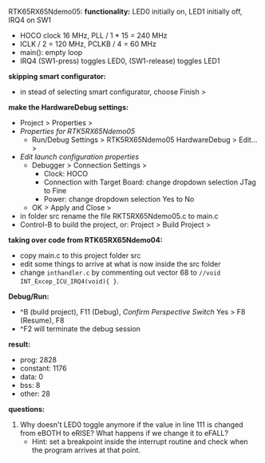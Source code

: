 RTK65RX65Ndemo05:
**functionality:** LED0 initially on, LED1 initially off, IRQ4 on SW1
- HOCO clock 16 MHz, PLL / 1 * 15 = 240 MHz
- ICLK / 2 = 120 MHz, PCLKB / 4 = 60 MHz
- main(): empty loop
- IRQ4 (SW1-press) toggles LED0, (SW1-release) toggles LED1

**skipping smart configurator:**
- in stead of selecting smart configurator, choose Finish >

**make the HardwareDebug settings:**
- Project > Properties >
- _Properties for RTK5RX65Ndemo05_
  - Run/Debug Settings > RTK5RX65Ndemo05 HardwareDebug > Edit... >
- _Edit launch configuration properties_
  - Debugger > Connection Settings >
    - Clock: HOCO
    - Connection with Target Board: change dropdown selection JTag to Fine
    - Power: change dropdown selection Yes to No
  - OK > Apply and Close >
- in folder src rename the file RKT5RX65Ndemo05.c to main.c
- Control-B to build the project, or: Project > Build Project >

**taking over code from RTK65RX65Ndemo04:**
- copy main.c to this project folder src
- edit some things to arrive at what is now inside the src folder
- change `inthandler.c` by commenting out vector 68 to
  `//void INT_Excep_ICU_IRQ4(void){ }`.

**Debug/Run:**
- ^B (build project), F11 (Debug), _Confirm Perspective Switch_ Yes >
  F8 (Resume), F8  
- ^F2 will terminate the debug session

**result:**
 - prog: 2828
 - constant: 1176
 - data: 0
 - bss: 8
 - other: 28

**questions:**
1. Why doesn't LED0 toggle anymore if the value in line 111 is changed
   from eBOTH to eRISE? What happens if we change it to eFALL?
   - Hint: set a breakpoint inside the interrupt routine and check when
     the program arrives at that point.
